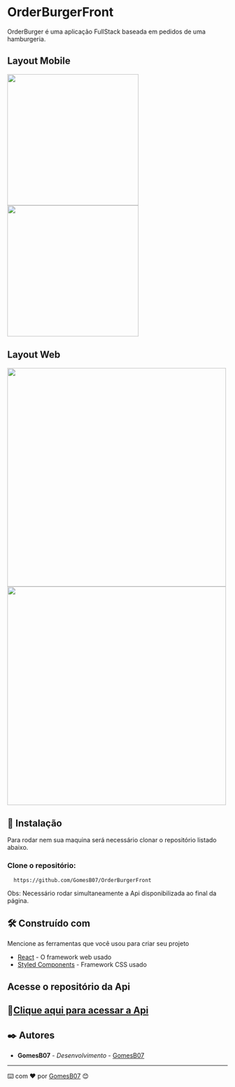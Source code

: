 # OrderBurgerFront

OrderBurger é uma aplicação FullStack baseada em pedidos de uma hamburgeria.

## Layout Mobile

<img src="https://github.com/GomesB07/OrderBurgerApi/assets/93354781/d23f66b4-bed1-4469-931c-52fda1172938" width="300px" />
<img src="https://github.com/GomesB07/OrderBurgerApi/assets/93354781/29497236-49e9-4ccf-8810-c34d5ded8126" width="300px" />

## Layout Web

<img src="https://github.com/GomesB07/OrderBurgerApi/assets/93354781/03d62af3-de4a-4dbd-8e0b-abb4e247170e" width="500px" />
<img src="https://github.com/GomesB07/OrderBurgerApi/assets/93354781/1dff3eeb-c16b-4371-ad41-f63283d35dc3" width="500px" />

## 🔧 Instalação

Para rodar nem sua maquina será necessário clonar o repositório listado abaixo.

### Clone o repositório:

```
  https://github.com/GomesB07/OrderBurgerFront
```

Obs: Necessário rodar simultaneamente a Api disponibilizada ao final da página.

## 🛠️ Construído com

Mencione as ferramentas que você usou para criar seu projeto

* [React](https://react.dev/) - O framework web usado
* [Styled Components](https://styled-components.com/) - Framework CSS usado

## Acesse o repositório da Api

## 🔗[Clique aqui para acessar a Api](https://github.com/GomesB07/OrderBurgerApi)

## ✒️ Autores

* **GomesB07** - *Desenvolvimento* - [GomesB07](https://github.com/GomesB07)
---
⌨️ com ❤️ por [GomesB07](https://github.com/GomesB07) 😊
